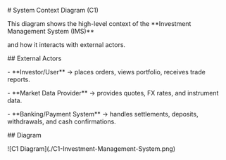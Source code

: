 \# System Context Diagram (C1)



This diagram shows the high-level context of the \*\*Investment Management System (IMS)\*\*

and how it interacts with external actors.



\## External Actors

\- \*\*Investor/User\*\* → places orders, views portfolio, receives trade reports.

\- \*\*Market Data Provider\*\* → provides quotes, FX rates, and instrument data.

\- \*\*Banking/Payment System\*\* → handles settlements, deposits, withdrawals, and cash confirmations.



\## Diagram

!\[C1 Diagram](./C1-Investment-Management-System.png)

